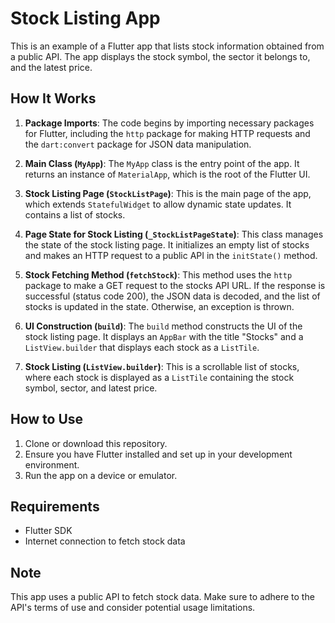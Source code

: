 # Stock Listing App

This is an example of a Flutter app that lists stock information obtained from a public API. The app displays the stock symbol, the sector it belongs to, and the latest price.

## How It Works

1. **Package Imports**: The code begins by importing necessary packages for Flutter, including the `http` package for making HTTP requests and the `dart:convert` package for JSON data manipulation.

2. **Main Class (`MyApp`)**: The `MyApp` class is the entry point of the app. It returns an instance of `MaterialApp`, which is the root of the Flutter UI.

3. **Stock Listing Page (`StockListPage`)**: This is the main page of the app, which extends `StatefulWidget` to allow dynamic state updates. It contains a list of stocks.

4. **Page State for Stock Listing (`_StockListPageState`)**: This class manages the state of the stock listing page. It initializes an empty list of stocks and makes an HTTP request to a public API in the `initState()` method.

5. **Stock Fetching Method (`fetchStock`)**: This method uses the `http` package to make a GET request to the stocks API URL. If the response is successful (status code 200), the JSON data is decoded, and the list of stocks is updated in the state. Otherwise, an exception is thrown.

6. **UI Construction (`build`)**: The `build` method constructs the UI of the stock listing page. It displays an `AppBar` with the title "Stocks" and a `ListView.builder` that displays each stock as a `ListTile`.

7. **Stock Listing (`ListView.builder`)**: This is a scrollable list of stocks, where each stock is displayed as a `ListTile` containing the stock symbol, sector, and latest price.

## How to Use

1. Clone or download this repository.
2. Ensure you have Flutter installed and set up in your development environment.
3. Run the app on a device or emulator.

## Requirements

- Flutter SDK
- Internet connection to fetch stock data

## Note

This app uses a public API to fetch stock data. Make sure to adhere to the API's terms of use and consider potential usage limitations.
